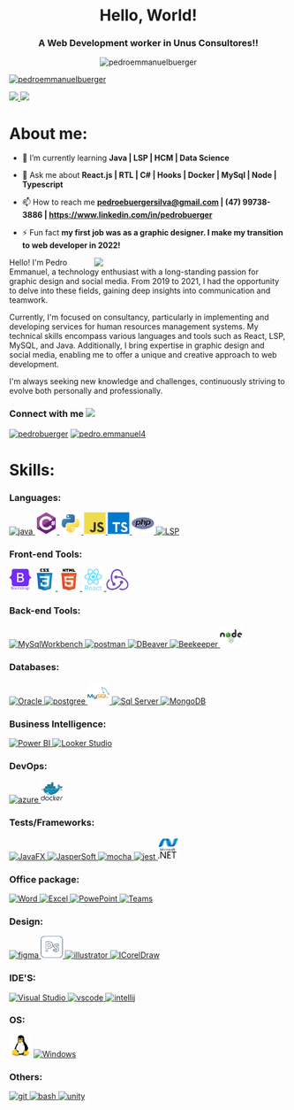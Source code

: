 <h1 align="center">Hello, World!</h1>
<h3 align="center">A Web Development worker in Unus Consultores!!</h3>
<p align="center"> <img src="https://komarev.com/ghpvc/?username=pedroemmanuelbuerger&label=Profile%20views&color=0e75b6&style=flat" alt="pedroemmanuelbuerger" /> </p>
 <p align="left"> <a href="https://github.com/ryo-ma/github-profile-trophy" ><img  src="https://github-profile-trophy.vercel.app/?username=pedroemmanuelbuerger&theme=dracula&rank=S,AAA,AA,A,B,C&margin-w=15&margin-h=15&no-bg=true" alt="pedroemmanuelbuerger" /></a> </p>
<div align="left">
  <a href="https://github.com/PedroEmmanuelBuerger">
  <img height="165em"src="https://github-readme-stats.vercel.app/api?username=PedroEmmanuelBuerger&show_icons=true&theme=dracula&include_all_commits=true&count_private=false"/>
  <img height="165em"src="https://github-readme-stats.vercel.app/api/top-langs/?username=PedroEmmanuelBuerger&layout=compact&langs_count=7&theme=dracula"/>
  </a>
</div>
<h1>About me:</h1>

   
- 🌱 I’m currently learning **Java | LSP | HCM | Data Science**

- 💬 Ask me about **React.js | RTL | C# | Hooks | Docker | MySql | Node | Typescript**

- 📫 How to reach me **pedroebuergersilva@gmail.com | (47) 99738-3886 | https://www.linkedin.com/in/pedrobuerger**

- ⚡ Fun fact **my first job was as a graphic designer. I make my transition to web developer in 2022!**


<p>
<img align="right" width="350" src="https://media0.giphy.com/media/wLNuW1tCKRiPmDV5Y4/giphy.gif?cid=ecf05e47fe812azlor7r1ju8811uqp9p9lre3ytf6el9dfw1&ep=v1_gifs_related&rid=giphy.gif&ct=g" />
Hello! I'm Pedro Emmanuel, a technology enthusiast with a long-standing passion for graphic design and social media. From 2019 to 2021, I had the opportunity to delve into these fields, gaining deep insights into communication and teamwork.

Currently, I'm focused on consultancy, particularly in implementing and developing services for human resources management systems. My technical skills encompass various languages and tools such as React, LSP, MySQL, and Java. Additionally, I bring expertise in graphic design and social media, enabling me to offer a unique and creative approach to web development.

I'm always seeking new knowledge and challenges, continuously striving to evolve both personally and professionally.
</p>
<h3 align="left">Connect with me <img src='https://raw.githubusercontent.com/ShahriarShafin/ShahriarShafin/main/Assets/handshake.gif' width="80" /></h3>

<p align="left">
<a href="https://linkedin.com/in/pedrobuerger" target="blank"><img align="center" src="https://raw.githubusercontent.com/rahuldkjain/github-profile-readme-generator/master/src/images/icons/Social/linked-in-alt.svg" alt="pedrobuerger" height="40" width="30" /></a>
<a href="https://fb.com/pedro.emmanuel4" target="blank"><img align="center" src="https://raw.githubusercontent.com/rahuldkjain/github-profile-readme-generator/master/src/images/icons/Social/facebook.svg" alt="pedro.emmanuel4" height="40" width="30" /></a>
</p>
<h1> Skills:</h1>
<h3 align="left">Languages:</h3>
<p align="left"> <a href="https://www.w3schools.com/java/" target="_blank" rel="noreferrer"> <img src="https://th.bing.com/th/id/R.52e7a28e491a1e2e67dd7e379cf48f22?rik=rg%2f9kouWx5eTvA&riu=http%3a%2f%2fwww.hdicon.com%2fwp-content%2fuploads%2f2010%2f07%2fjava.png&ehk=2MC1ssMtTwUnHSIEupf3IgclqZOw3AzMdrD3NXWXJ50%3d&risl=&pid=ImgRaw&r=0" alt="java" width="40" height="40"/> </a><a href="https://www.w3schools.com/cs/" target="_blank" rel="noreferrer"> <img src="https://raw.githubusercontent.com/devicons/devicon/master/icons/csharp/csharp-original.svg" alt="csharp" width="40" height="40"/> </a> <a href="https://www.python.org" target="_blank" rel="noreferrer"> <img src="https://raw.githubusercontent.com/devicons/devicon/master/icons/python/python-original.svg" alt="python" width="40" height="40"/> </a>  <a href="https://developer.mozilla.org/en-US/docs/Web/JavaScript" target="_blank" rel="noreferrer"> <img src="https://raw.githubusercontent.com/devicons/devicon/master/icons/javascript/javascript-original.svg" alt="javascript" width="40" height="40"/> </a>  <a href="https://www.typescriptlang.org/" target="_blank" rel="noreferrer"> <img src="https://raw.githubusercontent.com/devicons/devicon/master/icons/typescript/typescript-original.svg" alt="typescript" width="40" height="40"/>  </a>  <a href="https://www.php.net" target="_blank" rel="noreferrer"> <img src="https://raw.githubusercontent.com/devicons/devicon/master/icons/php/php-original.svg" alt="php" width="40" height="40"/> </a>  <a href="https://documentacao.senior.com.br/tecnologia/6.2.35/index.htm#lsp/sintaxe-de-comandos-e-operadores.htm%3FTocPath%3DTecnologia%7CFerramentas%2520de%2520Apoio%7CLSP%2520-%2520Linguagem%2520Senior%2520de%2520Programa%25C3%25A7%25C3%25A3o%7C_____1" target="_blank" rel="noreferrer"> <img src="https://avatars2.githubusercontent.com/u/15125392?s=200&v=4" alt="LSP" width="40" height="40"/> </a> </p>
<h3 align="left">Front-end Tools:</h3>
<p align="left">  <img src="https://raw.githubusercontent.com/devicons/devicon/master/icons/bootstrap/bootstrap-plain-wordmark.svg" alt="bootstrap" width="40" height="40"/> </a> <a href="https://www.w3schools.com/css/" target="_blank" rel="noreferrer"> <img src="https://raw.githubusercontent.com/devicons/devicon/master/icons/css3/css3-original-wordmark.svg" alt="css3" width="40" height="40"/> </a>  <a href="https://www.w3.org/html/" target="_blank" rel="noreferrer"> <img src="https://raw.githubusercontent.com/devicons/devicon/master/icons/html5/html5-original-wordmark.svg" alt="html5" width="40" height="40"/> </a> <a href="https://reactjs.org/" target="_blank" rel="noreferrer"> <img src="https://raw.githubusercontent.com/devicons/devicon/master/icons/react/react-original-wordmark.svg" alt="react" width="40" height="40"/> </a> <a href="https://redux.js.org" target="_blank" rel="noreferrer"> <img src="https://raw.githubusercontent.com/devicons/devicon/master/icons/redux/redux-original.svg" alt="redux" width="40" height="40"/>   </a> </p>
<h3 align="left">Back-end Tools:</h3>
<p align="left"><a href="https://www.mysql.com/products/workbench/" target="_blank" rel="noreferrer"> <img src="https://www.michaelstults.com/wp-content/uploads/2014/10/MySQLWorkbench.png" alt="MySqlWorkbench" width="40" height="40"/> </a> <a href="https://www.postman.com/" target="_blank" rel="noreferrer"> <img src="https://www.vectorlogo.zone/logos/getpostman/getpostman-icon.svg" alt="postman" width="40" height="40"/> </a> <a href="https://dbeaver.io/" target="_blank" rel="noreferrer"> <img src="https://handwiki.org/wiki/images/thumb/b/b5/DBeaver_logo.svg/1200px-DBeaver_logo.svg.png" alt="DBeaver" width="40" height="40"/> </a><a href="https://www.beekeeperstudio.io/" target="_blank" rel="noreferrer"> <img src="https://avatars.githubusercontent.com/u/53234021?v=4" alt="Beekeeper" width="40" height="40"/> </a><a href="https://nodejs.org" target="_blank" rel="noreferrer"> <img src="https://raw.githubusercontent.com/devicons/devicon/master/icons/nodejs/nodejs-original-wordmark.svg" alt="nodejs" width="40" height="40"/> </a> </p>
<h3 align="left">Databases:</h3>
<p align="left"><a href="https://www.oracle.com/" target="_blank" rel="noreferrer"> <img src="https://www.gesif.com.br/wp-content/uploads/2021/05/Oracle-logo.png" alt="Oracle" width="40" height="40"/> </a>
<a href="https://www.postgresql.org/" target="_blank" rel="noreferrer"> <img src="https://brandlogos.net/wp-content/uploads/2021/11/postgresql-logo.png" alt="postgree" width="40" height="40"/> </a> <a href="https://www.mysql.com/" target="_blank" rel="noreferrer"> <img src="https://raw.githubusercontent.com/devicons/devicon/master/icons/mysql/mysql-original-wordmark.svg" alt="mysql" width="40" height="40"/> </a>
<a href="https://learn.microsoft.com/en-us/sql/sql-server/?view=sql-server-ver16" target="_blank" rel="noreferrer"> <img src="https://www.svgrepo.com/show/303229/microsoft-sql-server-logo.svg" alt="Sql Server" width="40" height="40"/> </a>
 <a href="https://www.mongodb.com/pt-br/lp/cloud/atlas/try4?utm_source=bing&utm_campaign=search_bs_pl_evergreen_atlas_core_prosp-brand_gic-null_amers-br_ps-all_desktop_eng_lead&utm_term=mongodb%20com&utm_medium=cpc_paid_search&utm_ad=e&utm_ad_campaign_id=415204511&adgroup=1209463260064162&msclkid=03b5d9fe8c341214a95cbf7c005f1de2?utm_source=bing&utm_campaign=search_bs_pl_evergreen_atlas_core_prosp-brand_gic-null_amers-br_ps-all_desktop_eng_lead&utm_term=mongodb%20com&utm_medium=cpc_paid_search&utm_ad=e&utm_ad_campaign_id=415204511&adgroup=1209463260064162&msclkid=03b5d9fe8c341214a95cbf7c005f1de2" target="_blank" rel="noreferrer"> <img src="https://www.svgrepo.com/show/354090/mongodb.svg" alt="MongoDB" width="40" height="40"/> </a> </p>
<h3 align="left">Business Intelligence:</h3>
<p align="left"> <a href=https://app.powerbi.com/" target="_blank" rel="noreferrer"> <img src="https://upload.wikimedia.org/wikipedia/commons/thumb/c/cf/New_Power_BI_Logo.svg/1200px-New_Power_BI_Logo.svg.png" alt="Power BI" width="40" height="40"/> </a> <a href="https://lookerstudio.google.com/navigation/reporting" target="_blank" rel="noreferrer"> <img src="https://seeklogo.com/images/G/google-looker-logo-B27BD25E4E-seeklogo.com.png" alt="Looker Studio" width="40" height="40"/> </a> </p>
<h3 align="left">DevOps:</h3>
<p align="left"> <a href="https://azure.microsoft.com/en-in/" target="_blank" rel="noreferrer"> <img src="https://www.vectorlogo.zone/logos/microsoft_azure/microsoft_azure-icon.svg" alt="azure" width="40" height="40"/> </a>  <a href="https://getbootstrap.com" target="_blank" rel="noreferrer"> <a href="https://www.docker.com/" target="_blank" rel="noreferrer"> <img src="https://raw.githubusercontent.com/devicons/devicon/master/icons/docker/docker-original-wordmark.svg" alt="docker" width="40" height="40"/> </a>  </p>
<h3 align="left">Tests/Frameworks:</h3>
<p align="left"> <a href="https://openjfx.io/" target="_blank" rel="noreferrer"> <img src="https://repository-images.githubusercontent.com/400161932/257a8be2-bbf2-4218-a55b-219d819578b2" alt="JavaFX" width="40" height="40"/> </a>  <a href="https://www.jaspersoft.com/products/jaspersoft-community" target="_blank" rel="noreferrer"> <img src="https://miro.medium.com/v2/resize:fit:848/1*278ccGR72lK73_1l0BuKUw.png" alt="JasperSoft" width="40" height="40"/> </a> <a href="https://mochajs.org" target="_blank" rel="noreferrer"> <img src="https://www.vectorlogo.zone/logos/mochajs/mochajs-icon.svg" alt="mocha" width="40" height="40"/> </a>  <a href="https://jestjs.io" target="_blank" rel="noreferrer"> <img src="https://www.vectorlogo.zone/logos/jestjsio/jestjsio-icon.svg" alt="jest" width="40" height="40"/> </a> <a href="https://dotnet.microsoft.com/" target="_blank" rel="noreferrer"> <img src="https://raw.githubusercontent.com/devicons/devicon/master/icons/dot-net/dot-net-original-wordmark.svg" alt="dotnet" width="40" height="40"/> </a> </p>
<h3 align="left">Office package:</h3>
<p align="left"> <a href="https://www.microsoft.com/pt-br/microsoft-365/free-office-online-for-the-web" target="_blank" rel="noreferrer"> <img src="https://clipartcraft.com/images/word-logo-3.png" alt="Word" width="40" height="40"/> </a> <a href="https://www.microsoft.com/pt-br/microsoft-365/free-office-online-for-the-web" target="_blank" rel="noreferrer"> <img src="https://www.svgrepo.com/show/373589/excel.svg" alt="Excel" width="40" height="40"/> </a>  <a href="https://www.microsoft.com/pt-br/microsoft-365/free-office-online-for-the-web" target="_blank" rel="noreferrer"> <img src="https://iconape.com/wp-content/png_logo_vector/power-point-logo.png" alt="PowePoint" width="40" height="40"/> </a> <a href="https://www.microsoft.com/pt-br/microsoft-365/free-office-online-for-the-web" target="_blank" rel="noreferrer"> <img src="https://images.ctfassets.net/2vbtnveccz5s/3Ri387y8Gp6kUcWaTybGsF/322325c61e75987a8715e092caf58f9d/teams_logo.png" alt="Teams" width="40" height="40"/> </a> </p>
<h3 align="left">Design:</h3>
<p align="left"> <a href="https://www.figma.com/" target="_blank" rel="noreferrer"> <img src="https://www.vectorlogo.zone/logos/figma/figma-icon.svg" alt="figma" width="40" height="40"/> </a>  <a href="https://www.photoshop.com/en" target="_blank" rel="noreferrer"> <img src="https://raw.githubusercontent.com/devicons/devicon/master/icons/photoshop/photoshop-line.svg" alt="photoshop" width="40" height="40"/> </a>  <a href="https://www.adobe.com/in/products/illustrator.html" target="_blank" rel="noreferrer"> <img src="https://www.vectorlogo.zone/logos/adobe_illustrator/adobe_illustrator-icon.svg" alt="illustrator" width="40" height="40"/> </a> <a href="https://www.coreldraw.com/br/product/coreldraw/?x-vehicle=ppc_brkws&trial=big&utm_medium=cpc&utm_source=bing&utm_campaign=&utm_term=coreldraw&utm_content=&utm_id=554200941&extensionid={extensionid}&matchtype=e&device=c&devicemodel=&creative=&network=o&placement=&x-target=ppc&promo=ppc&x-source=ppc&msclkid=f20d4f66d06d19e45ef129e45cfe570f" target="_blank" rel="noreferrer"> <img src="https://th.bing.com/th/id/R.8b481763bb54c6c93c532ba2986b83a8?rik=bGl6HqZaKwUkXw&pid=ImgRaw&r=0" alt="ICorelDraw" width="40" height="40"/> </a></p>
<h3 align="left">IDE'S:</h3>
<p align="left">  <a href="https://visualstudio.microsoft.com/pt-br/" target="_blank" rel="noreferrer"> <img src="https://1000logos.net/wp-content/uploads/2020/08/Visual-Studio-Logo.png" alt="Visual Studio" width="40" height="40"/> </a>   <a href="https://code.visualstudio.com/" target="_blank" rel="noreferrer"> <img src="https://th.bing.com/th/id/R.3c4b2ee09c3d91bfa37868c6098969a7?rik=nH8PFQkrBD%2bbOA&pid=ImgRaw&r=0" alt="vscode" width="40" height="40"/> </a> <a href="https://lp.jetbrains.com/intellij-idea-features-promo/?msclkid=998e02493f3e184102d164d367e86fa6&utm_source=bing&utm_medium=cpc&utm_campaign=AMER_en_BR_IDEA_Branded&utm_term=intellij%20IDEA&utm_content=intellij%20idea" target="_blank" rel="noreferrer"> <img src="https://th.bing.com/th/id/R.98865e06d77faca32b3e118df119049e?rik=AU0%2bE0ROLAbnog&riu=http%3a%2f%2flogonoid.com%2fimages%2fintellij-idea-logo.png&ehk=CapqYnZAeX0cbsUWxFNWr913YwdQDC7OFt%2ftIAEb%2fBU%3d&risl=&pid=ImgRaw&r=0" alt="intellij" width="40" height="40"/> </a></p>
<h3 align="left">OS:</h3>
<p align="left"><a href="https://www.linux.org/" target="_blank" rel="noreferrer"> <img src="https://raw.githubusercontent.com/devicons/devicon/master/icons/linux/linux-original.svg" alt="linux" width="40" height="40"/></a> <a href="https://www.microsoft.com/pt-br/windows?msockid=0ea97aaf49d9644118b96e0b48686579&r=1" target="_blank" rel="noreferrer"> <img src="https://th.bing.com/th/id/R.83a0493a82a627aec7fa5eb30bb2294a?rik=eZpR3KQulyyUiQ&riu=http%3a%2f%2fpngimg.com%2fuploads%2fwindows_logos%2fwindows_logos_PNG9.png&ehk=oqATjdeTcHeuGCEfvjaclife0TT%2fP0fwWnYLqaOruPY%3d&risl=&pid=ImgRaw&r=0" alt="Windows" width="40" height="40"/></a> </p>
<h3 align="left">Others:</h3>
<p align="left">  <a href="https://git-scm.com/" target="_blank" rel="noreferrer"> <img src="https://www.vectorlogo.zone/logos/git-scm/git-scm-icon.svg" alt="git" width="40" height="40"/> </a> <a href="https://www.gnu.org/software/bash/" target="_blank" rel="noreferrer"> <img src="https://www.vectorlogo.zone/logos/gnu_bash/gnu_bash-icon.svg" alt="bash" width="40" height="40"/> </a> <a href="https://unity.com/" target="_blank" rel="noreferrer"> <img src="https://www.vectorlogo.zone/logos/unity3d/unity3d-icon.svg" alt="unity" width="40" height="40"/> </a> </p>
